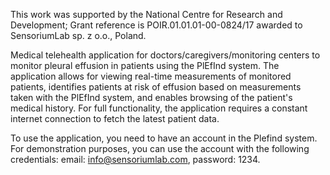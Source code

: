 This work was supported by the National Centre for Research and Development; Grant reference is POIR.01.01.01-00-0824/17 awarded to SensoriumLab sp. z o.o., Poland.

Medical telehealth application for doctors/caregivers/monitoring centers to monitor pleural effusion in patients using the PlEfInd system. 
The application allows for viewing real-time measurements of monitored patients, identifies patients at risk of effusion based on measurements taken with the PlEfInd system, and enables browsing of the patient's medical history. 
For full functionality, the application requires a constant internet connection to fetch the latest patient data.

To use the application, you need to have an account in the Plefind system. For demonstration purposes, you can use the account with the following credentials: email: info@sensoriumlab.com, password: 1234.
